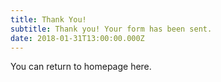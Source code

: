 ```yaml
---
title: Thank You!
subtitle: Thank you! Your form has been sent.
date: 2018-01-31T13:00:00.000Z
---
```

You can return to homepage here.
